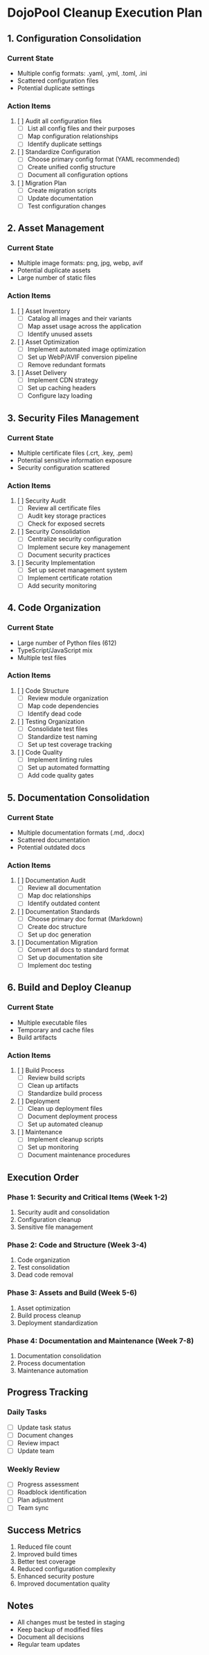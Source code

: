 # DojoPool Cleanup Execution Plan

## 1. Configuration Consolidation

### Current State

- Multiple config formats: .yaml, .yml, .toml, .ini
- Scattered configuration files
- Potential duplicate settings

### Action Items

1. [ ] Audit all configuration files
   - [ ] List all config files and their purposes
   - [ ] Map configuration relationships
   - [ ] Identify duplicate settings

2. [ ] Standardize Configuration
   - [ ] Choose primary config format (YAML recommended)
   - [ ] Create unified config structure
   - [ ] Document all configuration options

3. [ ] Migration Plan
   - [ ] Create migration scripts
   - [ ] Update documentation
   - [ ] Test configuration changes

## 2. Asset Management

### Current State

- Multiple image formats: png, jpg, webp, avif
- Potential duplicate assets
- Large number of static files

### Action Items

1. [ ] Asset Inventory
   - [ ] Catalog all images and their variants
   - [ ] Map asset usage across the application
   - [ ] Identify unused assets

2. [ ] Asset Optimization
   - [ ] Implement automated image optimization
   - [ ] Set up WebP/AVIF conversion pipeline
   - [ ] Remove redundant formats

3. [ ] Asset Delivery
   - [ ] Implement CDN strategy
   - [ ] Set up caching headers
   - [ ] Configure lazy loading

## 3. Security Files Management

### Current State

- Multiple certificate files (.crt, .key, .pem)
- Potential sensitive information exposure
- Security configuration scattered

### Action Items

1. [ ] Security Audit
   - [ ] Review all certificate files
   - [ ] Audit key storage practices
   - [ ] Check for exposed secrets

2. [ ] Security Consolidation
   - [ ] Centralize security configuration
   - [ ] Implement secure key management
   - [ ] Document security practices

3. [ ] Security Implementation
   - [ ] Set up secret management system
   - [ ] Implement certificate rotation
   - [ ] Add security monitoring

## 4. Code Organization

### Current State

- Large number of Python files (612)
- TypeScript/JavaScript mix
- Multiple test files

### Action Items

1. [ ] Code Structure
   - [ ] Review module organization
   - [ ] Map code dependencies
   - [ ] Identify dead code

2. [ ] Testing Organization
   - [ ] Consolidate test files
   - [ ] Standardize test naming
   - [ ] Set up test coverage tracking

3. [ ] Code Quality
   - [ ] Implement linting rules
   - [ ] Set up automated formatting
   - [ ] Add code quality gates

## 5. Documentation Consolidation

### Current State

- Multiple documentation formats (.md, .docx)
- Scattered documentation
- Potential outdated docs

### Action Items

1. [ ] Documentation Audit
   - [ ] Review all documentation
   - [ ] Map doc relationships
   - [ ] Identify outdated content

2. [ ] Documentation Standards
   - [ ] Choose primary doc format (Markdown)
   - [ ] Create doc structure
   - [ ] Set up doc generation

3. [ ] Documentation Migration
   - [ ] Convert all docs to standard format
   - [ ] Set up documentation site
   - [ ] Implement doc testing

## 6. Build and Deploy Cleanup

### Current State

- Multiple executable files
- Temporary and cache files
- Build artifacts

### Action Items

1. [ ] Build Process
   - [ ] Review build scripts
   - [ ] Clean up artifacts
   - [ ] Standardize build process

2. [ ] Deployment
   - [ ] Clean up deployment files
   - [ ] Document deployment process
   - [ ] Set up automated cleanup

3. [ ] Maintenance
   - [ ] Implement cleanup scripts
   - [ ] Set up monitoring
   - [ ] Document maintenance procedures

## Execution Order

### Phase 1: Security and Critical Items (Week 1-2)

1. Security audit and consolidation
2. Configuration cleanup
3. Sensitive file management

### Phase 2: Code and Structure (Week 3-4)

1. Code organization
2. Test consolidation
3. Dead code removal

### Phase 3: Assets and Build (Week 5-6)

1. Asset optimization
2. Build process cleanup
3. Deployment standardization

### Phase 4: Documentation and Maintenance (Week 7-8)

1. Documentation consolidation
2. Process documentation
3. Maintenance automation

## Progress Tracking

### Daily Tasks

- [ ] Update task status
- [ ] Document changes
- [ ] Review impact
- [ ] Update team

### Weekly Review

- [ ] Progress assessment
- [ ] Roadblock identification
- [ ] Plan adjustment
- [ ] Team sync

## Success Metrics

1. Reduced file count
2. Improved build times
3. Better test coverage
4. Reduced configuration complexity
5. Enhanced security posture
6. Improved documentation quality

## Notes

- All changes must be tested in staging
- Keep backup of modified files
- Document all decisions
- Regular team updates
